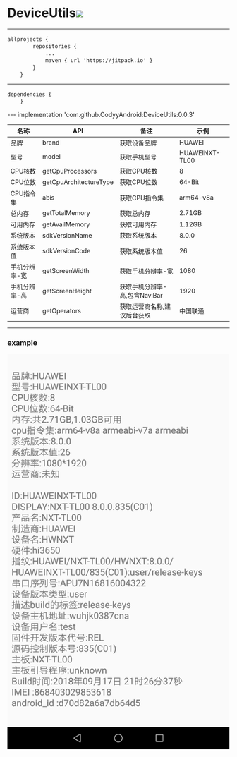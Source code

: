 # DeviceUtils[![](https://jitpack.io/v/CodyyAndroid/DeviceUtils.svg)](https://jitpack.io/#CodyyAndroid/DeviceUtils)
---

```
allprojects {
		repositories {
			...
			maven { url 'https://jitpack.io' }
		}
	}
```
---
```
dependencies {
	}
```
---	        implementation 'com.github.CodyyAndroid:DeviceUtils:0.0.3'



| 名称 | API | 备注 | 示例 |
| ------ | ------ | ------ | ------ |
| 品牌 | brand | 获取设备品牌 |  HUAWEI |
| 型号 | model | 获取手机型号 | HUAWEINXT-TL00 |
| CPU核数 | getCpuProcessors | 获取CPU核数 | 8 |
| CPU位数 | getCpuArchitectureType | 获取CPU位数 | 64-Bit |
| CPU指令集 | abis | 获取CPU指令集 | arm64-v8a |
| 总内存 | getTotalMemory | 获取总内存 | 2.71GB |
| 可用内存 | getAvailMemory | 获取可用内存 | 1.12GB |
| 系统版本 | sdkVersionName | 获取系统版本 | 8.0.0 |
| 系统版本值 | sdkVersionCode | 获取系统版本值 | 26 |
| 手机分辨率-宽 | getScreenWidth | 获取手机分辨率-宽 | 1080 |
| 手机分辨率-高 | getScreenHeight | 获取手机分辨率-高,包含NaviBar | 1920 |
| 运营商 | getOperators | 获取运营商名称,建议后台获取 | 中国联通 |

---
### example
![](https://github.com/CodyyAndroid/DeviceUtils/blob/master/main.png)